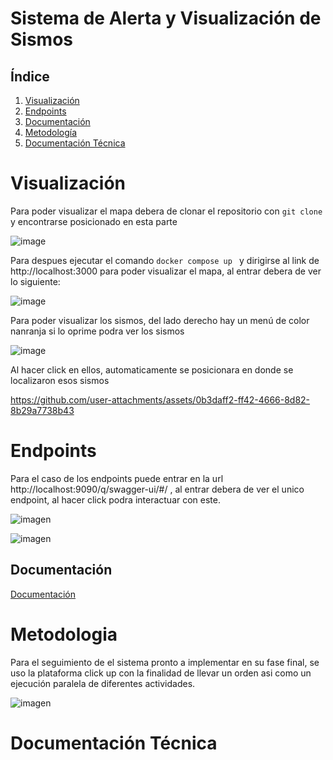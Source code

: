 # Sistema de Alerta y Visualización de  Sismos

## Índice
1. [Visualización](#Visualización)
2. [Endpoints](#endpoints)
3. [Documentación](#Documentación)
4. [Metodología](#Metodologia)
5. [Documentación Técnica](#Documentacion-Técnica)

# Visualización 

Para poder visualizar el mapa debera de clonar el repositorio con ```git clone``` y encontrarse posicionado en esta parte 

![image](https://github.com/user-attachments/assets/73246043-e73f-46ee-b745-149d0b3b96b1)

Para despues ejecutar el comando ```docker compose up ``` y dirigirse al link de http://localhost:3000  para poder visualizar el mapa, al entrar debera de ver lo siguiente:


![image](https://github.com/user-attachments/assets/d9e4e4c6-8e72-4834-97cf-4ce3ad948860)

Para poder visualizar los sismos, del lado derecho hay un menú de color nanranja si lo oprime podra ver los sismos

![image](https://github.com/user-attachments/assets/a14dc8f1-eeec-4721-9eee-ed843618b0bd)

Al hacer click en ellos, automaticamente se posicionara en donde se localizaron esos sismos

https://github.com/user-attachments/assets/0b3daff2-ff42-4666-8d82-8b29a7738b43

# Endpoints

Para el caso de los endpoints puede entrar en la url http://localhost:9090/q/swagger-ui/#/ , al entrar debera de ver el unico endpoint, al hacer click podra interactuar con este.

![imagen](https://github.com/user-attachments/assets/f74232a0-608d-4c92-8b19-5b87606aef99)

![imagen](https://github.com/user-attachments/assets/f6bcbdc7-6ac7-4802-81c2-4892d968a707)


## Documentación  
[Documentación](https://github.com/ssg192/SistemaSismos/blob/feat/developer/DocumentacionEquipo8.pdf)


# Metodologia
Para el seguimiento de el sistema pronto a implementar en su fase final, se uso la plataforma click up con la finalidad de llevar un orden asi como un ejecución paralela de diferentes actividades.

![imagen](https://github.com/user-attachments/assets/959e3e7e-28eb-4689-9cb7-82ceae52a61b)

# Documentación Técnica

